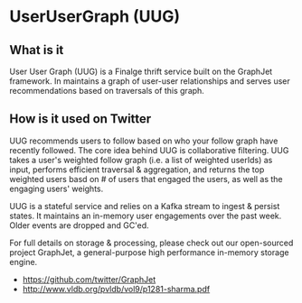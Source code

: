 # UserUserGraph (UUG)

## What is it
User User Graph (UUG) is a Finalge thrift service built on the GraphJet framework. In maintains a graph of user-user relationships and serves user recommendations based on traversals of this graph.

## How is it used on Twitter
UUG recommends users to follow based on who your follow graph have recently followed.
The core idea behind UUG is collaborative filtering. UUG takes a user's weighted follow graph (i.e. a list of weighted userIds) as input, 
performs efficient traversal & aggregation, and returns the top weighted users basd on # of users that engaged the users, as well as 
the engaging users' weights.

UUG is a stateful service and relies on a Kafka stream to ingest & persist states. It maintains an in-memory user engagements over the past 
week. Older events are dropped and GC'ed. 

For full details on storage & processing, please check out our open-sourced project GraphJet, a general-purpose high performance in-memory storage engine.
- https://github.com/twitter/GraphJet
- http://www.vldb.org/pvldb/vol9/p1281-sharma.pdf
